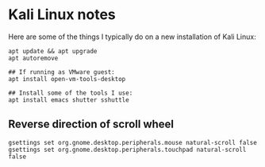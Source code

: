 # Kali Linux notes
Here are some of the things I typically do on a new installation of Kali Linux:

```
apt update && apt upgrade
apt autoremove

## If running as VMware guest:
apt install open-vm-tools-desktop

## Install some of the tools I use:
apt install emacs shutter sshuttle
```

## Reverse direction of scroll wheel
```
gsettings set org.gnome.desktop.peripherals.mouse natural-scroll false
gsettings set org.gnome.desktop.peripherals.touchpad natural-scroll false
```

